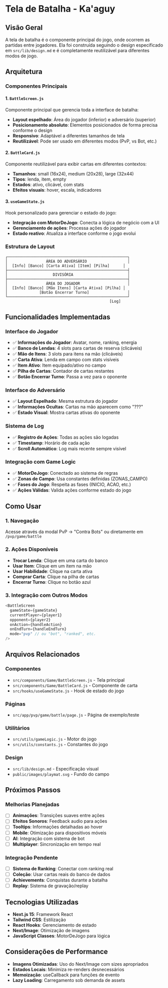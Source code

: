 # Tela de Batalha - Ka'aguy

## Visão Geral
A tela de batalha é o componente principal do jogo, onde ocorrem as partidas entre jogadores. Ela foi construída seguindo o design especificado em `src/lib/design.md` e é completamente reutilizável para diferentes modos de jogo.

## Arquitetura

### Componentes Principais

#### 1. `BattleScreen.js`
Componente principal que gerencia toda a interface de batalha:
- **Layout espelhado**: Área do jogador (inferior) e adversário (superior)
- **Posicionamento absoluto**: Elementos posicionados de forma precisa conforme o design
- **Responsivo**: Adaptável a diferentes tamanhos de tela
- **Reutilizável**: Pode ser usado em diferentes modos (PvP, vs Bot, etc.)

#### 2. `BattleCard.js`
Componente reutilizável para exibir cartas em diferentes contextos:
- **Tamanhos**: small (16x24), medium (20x28), large (32x44)
- **Tipos**: lenda, item, empty
- **Estados**: ativo, clicável, com stats
- **Efeitos visuais**: hover, escala, indicadores

#### 3. `useGameState.js`
Hook personalizado para gerenciar o estado do jogo:
- **Integração com MotorDeJogo**: Conecta a lógica de negócio com a UI
- **Gerenciamento de ações**: Processa ações do jogador
- **Estado reativo**: Atualiza a interface conforme o jogo evolui

### Estrutura de Layout

```
┌─────────────────────────────────────────────────────┐
│                 ÁREA DO ADVERSÁRIO                  │
│  [Info] [Banco] [Carta Ativa] [Item] [Pilha]      │
├─────────────────────────────────────────────────────┤
│                    DIVISÓRIA                        │
├─────────────────────────────────────────────────────┤
│                 ÁREA DO JOGADOR                     │
│  [Info] [Banco] [Mão Itens] [Carta Ativa] [Pilha] │
│              [Botão Encerrar Turno]                 │
└─────────────────────────────────────────────────────┘
                                              [Log]
```

## Funcionalidades Implementadas

### Interface do Jogador
- ✅ **Informações do Jogador**: Avatar, nome, ranking, energia
- ✅ **Banco de Lendas**: 4 slots para cartas de reserva (clicáveis)
- ✅ **Mão de Itens**: 3 slots para itens na mão (clicáveis)
- ✅ **Carta Ativa**: Lenda em campo com stats visíveis
- ✅ **Item Ativo**: Item equipado/ativo no campo
- ✅ **Pilha de Cartas**: Contador de cartas restantes
- ✅ **Botão Encerrar Turno**: Passa a vez para o oponente

### Interface do Adversário
- ✅ **Layout Espelhado**: Mesma estrutura do jogador
- ✅ **Informações Ocultas**: Cartas na mão aparecem como "???"
- ✅ **Estado Visual**: Mostra cartas ativas do oponente

### Sistema de Log
- ✅ **Registro de Ações**: Todas as ações são logadas
- ✅ **Timestamp**: Horário de cada ação
- ✅ **Scroll Automático**: Log mais recente sempre visível

### Integração com Game Logic
- ✅ **MotorDeJogo**: Conectado ao sistema de regras
- ✅ **Zonas de Campo**: Usa constantes definidas (ZONAS_CAMPO)
- ✅ **Fases do Jogo**: Respeita as fases (INICIO, ACAO, etc.)
- ✅ **Ações Válidas**: Valida ações conforme estado do jogo

## Como Usar

### 1. Navegação
Acesse através da modal PvP → "Contra Bots" ou diretamente em `/pvp/game/battle`

### 2. Ações Disponíveis
- **Trocar Lenda**: Clique em uma carta do banco
- **Usar Item**: Clique em um item na mão
- **Usar Habilidade**: Clique na carta ativa
- **Comprar Carta**: Clique na pilha de cartas
- **Encerrar Turno**: Clique no botão azul

### 3. Integração com Outros Modos
```javascript
<BattleScreen
  gameState={gameState}
  currentPlayer={player1}
  opponent={player2}
  onAction={handleAction}
  onEndTurn={handleEndTurn}
  mode="pvp" // ou "bot", "ranked", etc.
/>
```

## Arquivos Relacionados

### Componentes
- `src/components/Game/BattleScreen.js` - Tela principal
- `src/components/Game/BattleCard.js` - Componente de carta
- `src/hooks/useGameState.js` - Hook de estado do jogo

### Páginas
- `src/app/pvp/game/battle/page.js` - Página de exemplo/teste

### Utilitários
- `src/utils/gameLogic.js` - Motor do jogo
- `src/utils/constants.js` - Constantes do jogo

### Design
- `src/lib/design.md` - Especificação visual
- `public/images/playmat.svg` - Fundo do campo

## Próximos Passos

### Melhorias Planejadas
- [ ] **Animações**: Transições suaves entre ações
- [ ] **Efeitos Sonoros**: Feedback audio para ações
- [ ] **Tooltips**: Informações detalhadas ao hover
- [ ] **Mobile**: Otimização para dispositivos móveis
- [ ] **AI**: Integração com sistema de bot
- [ ] **Multiplayer**: Sincronização em tempo real

### Integração Pendente
- [ ] **Sistema de Ranking**: Conectar com ranking real
- [ ] **Coleção**: Usar cartas reais do banco de dados
- [ ] **Achievements**: Conquistas durante a batalha
- [ ] **Replay**: Sistema de gravação/replay

## Tecnologias Utilizadas
- **Next.js 15**: Framework React
- **Tailwind CSS**: Estilização
- **React Hooks**: Gerenciamento de estado
- **Next/Image**: Otimização de imagens
- **JavaScript Classes**: MotorDeJogo para lógica

## Considerações de Performance
- **Imagens Otimizadas**: Uso do Next/Image com sizes apropriados
- **Estados Locais**: Minimiza re-renders desnecessários
- **Memoização**: useCallback para funções de evento
- **Lazy Loading**: Carregamento sob demanda de assets
